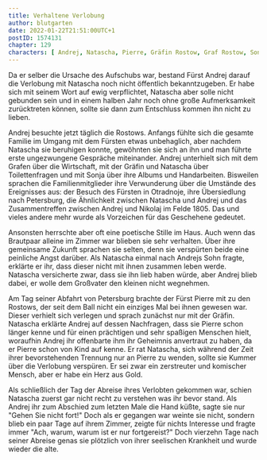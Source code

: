 ```yaml
---
title: Verhaltene Verlobung
author: blutgarten
date: 2022-01-22T21:51:00UTC+1
postID: 1574131
chapter: 129
characters: [ Andrej, Natascha, Pierre, Gräfin Rostow, Graf Rostow, Sonja, Nikolaj ]
---
```

Da er selber die Ursache des Aufschubs war, bestand Fürst Andrej darauf die Verlobung mit Natascha noch nicht öffentlich bekanntzugeben. Er habe sich mit seinem Wort auf ewig verpflichtet, Natascha aber solle nicht gebunden sein und in einem halben Jahr noch ohne große Aufmerksamkeit zurücktreten können, sollte sie dann zum Entschluss kommen ihn nicht zu lieben.

Andrej besuchte jetzt täglich die Rostows. Anfangs fühlte sich die gesamte Familie im Umgang mit dem Fürsten etwas unbehaglich, aber nachdem Natascha sie beruhigen konnte, gewöhnten sie sich an ihn und man führte erste ungezwungene Gespräche miteinander. Andrej unterhielt sich mit dem Grafen über die Wirtschaft, mit der Gräfin und Natascha über Toilettenfragen und mit Sonja über ihre Albums und Handarbeiten. Bisweilen sprachen die Familienmitglieder ihre Verwunderung über die Umstände des Ereignisses aus: der Besuch des Fürsten in Otradnoje, ihre Übersiedlung nach Petersburg, die Ähnlichkeit zwischen Natascha und Andrej und das Zusammentreffen zwischen Andrej und Nikolaj im Felde 1805. Das und vieles andere mehr wurde als Vorzeichen für das Geschehene gedeutet.

Ansonsten herrschte aber oft eine poetische Stille im Haus. Auch wenn das Brautpaar alleine im Zimmer war blieben sie sehr verhalten. Über ihre gemeinsame Zukunft sprachen sie selten, denn sie verspürten beide eine peinliche Angst darüber. Als Natascha einmal nach Andrejs Sohn fragte, erklärte er ihr, dass dieser nicht mit ihnen zusammen leben werde. Natascha versicherte zwar, dass sie ihn lieb haben würde, aber Andrej blieb dabei, er wolle dem Großvater den kleinen nicht wegnehmen.

Am Tag seiner Abfahrt von Petersburg brachte der Fürst Pierre mit zu den Rostows, der seit dem Ball nicht ein einziges Mal bei ihnen gewesen war. Dieser verhielt sich verlegen und sprach zunächst nur mit der Gräfin. Natascha erklärte Andrej auf dessen Nachfragen, dass sie Pierre schon länger kenne und für einen prächtigen und sehr spaßigen Menschen hielt, woraufhin Andrej ihr offenbarte ihm ihr Geheimnis anvertraut zu haben, da er Pierre schon von Kind auf kenne. Er rat Natascha, sich während der Zeit ihrer bevorstehenden Trennung nur an Pierre zu wenden, sollte sie Kummer über die Verlobung verspüren. Er sei zwar ein zerstreuter und komischer Mensch, aber er habe ein Herz aus Gold.

Als schließlich der Tag der Abreise ihres Verlobten gekommen war, schien Natascha zuerst gar nicht recht zu verstehen was ihr bevor stand. Als Andrej ihr zum Abschied zum letzten Male die Hand küßte, sagte sie nur "Gehen Sie nicht fort!" Doch als er gegangen war weinte sie nicht, sondern blieb ein paar Tage auf ihrem Zimmer, zeigte für nichts Interesse und fragte immer "Ach, warum, warum ist er nur fortgereist?" Doch vierzehn Tage nach seiner Abreise genas sie plötzlich von ihrer seelischen Krankheit und wurde wieder die alte.
